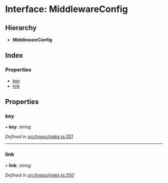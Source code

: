 # Interface: MiddlewareConfig

## Hierarchy

* **MiddlewareConfig**

## Index

### Properties

* [key](middlewareconfig.md#key)
* [link](middlewareconfig.md#link)

## Properties

###  key

• **key**: *string*

*Defined in [src/types/index.ts:351](https://github.com/PolymathNetwork/polymesh-sdk/blob/eac2196/src/types/index.ts#L351)*

___

###  link

• **link**: *string*

*Defined in [src/types/index.ts:350](https://github.com/PolymathNetwork/polymesh-sdk/blob/eac2196/src/types/index.ts#L350)*
